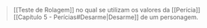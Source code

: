 > [[Teste de Rolagem]] no qual se utilizam os valores da [[Perícia]] [[Capítulo 5 - Perícias#Desarme|Desarme]] de um personagem.